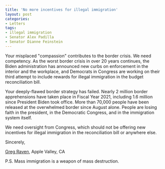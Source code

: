 ```yaml
---
title: 'No more incentives for illegal immigration'
layout: post
categories:
- Letters
tags:
- illegal immigration
- Senator Alex Padilla
- Senator Dianne Feinstein
---
```


Your misplaced "compassion" contributes to the border crisis. We need competency. As the worst border crisis in over 20 years continues, the Biden administration has announced new curbs on enforcement in the interior and the workplace, and Democrats in Congress are working on their third attempt to include rewards for illegal immigration in the budget reconciliation bill.

Your deeply-flawed border strategy has failed. Nearly 2 million border apprehensions have taken place in Fiscal Year 2021, including 1.6 million since President Biden took office. More than 70,000 people have been released at the overwhelmed border since August alone. People are losing faith in the president, in the Democratic Congress, and in the immigration system itself.

We need oversight from Congress, which should not be offering new incentives for illegal immigration in the reconciliation bill or anywhere else.

Sincerely,

[Greg Raven](https://www.gregraven.org/), Apple Valley, CA

P.S. Mass immigration is a weapon of mass destruction.